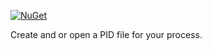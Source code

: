 [![NuGet](https://img.shields.io/nuget/v/PIDFile.svg)](https://www.nuget.org/packages/PIDFile/)

Create and or open a PID file for your process.